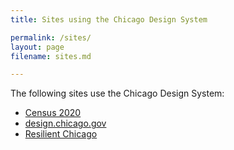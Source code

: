 ```yaml
---
title: Sites using the Chicago Design System

permalink: /sites/
layout: page
filename: sites.md

---
```


The following sites use the Chicago Design System:

* [Census 2020](https://chicago.github.io/census2020/)
* [design.chicago.gov](https://design.chicago.gov/)
* [Resilient Chicago](https://resilient.chicago.gov/)
